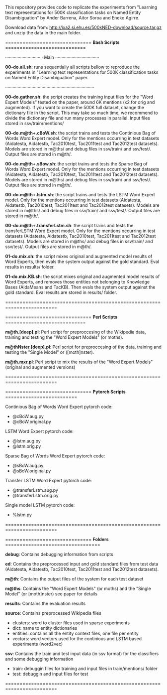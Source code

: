 This repository provides code to replicate the experiments from
"Learning text representations for 500K classification tasks on Named
Entity Disambiguation" by Ander Barrena, Aitor Soroa and Eneko Agirre.

Download data from:
http://ixa2.si.ehu.es/500kNED-download/source.tar.gz and unzip the
data in the main folder.

============================== **Bash Scripts** ============================

 ······························ Main ···································

 **00-do.all.sh**: runs sequentially all scripts bellow to reproduce the
 experiments in "Learning text representations for 500K classification
 tasks on Named Entity Disambiguation" paper.

 ·······································································

 **00-do.gather.sh**: the script creates the training input files for the
 "Word Expert Models" tested on the paper, around 6K mentions (x2 for
 orig and augmented). If you want to create the 500K full dataset,
 change the dictionary file in the script. This may take so much time,
 we recommend to divide the dictionary file and run many processes in
 parallel. Input files stored in ssv/train/mentions/

 **00-do.m@th+.cBoW.sh**: the script trains and tests the Continious Bag
 of Words Word Expert model. Only for the mentions occurring in test
 datasets (Aidatesta, Aidatestb, Tac2010test, Tac2011test and
 Tac2012test datasets). Models are stored in m@ths/ and debug files in
 ssv/train/ and ssv/test/. Output files are stored in m@th/.

 **00-do.m@th+.sBow.sh**: the script trains and tests the Sparse Bag of
 Words Word Expert model. Only for the mentions occurring in test
 datasets (Aidatesta, Aidatestb, Tac2010test, Tac2011test and
 Tac2012test datasets). Models are stored in m@ths/ and debug files in
 ssv/train/ and ssv/test/. Output files are stored in m@th/.

 **00-do.m@th+.lstm.sh**: the script trains and tests the LSTM Word Expert
 model. Only for the mentions occurring in test datasets (Aidatesta,
 Aidatestb, Tac2010test, Tac2011test and Tac2012test datasets). Models
 are stored in m@ths/ and debug files in ssv/train/ and
 ssv/test/. Output files are stored in m@th/.

 **00-do.m@th+.transferLstm.sh**: the script trains and tests the
 transferLSTM Word Expert model. Only for the mentions occurring in
 test datasets (Aidatesta, Aidatestb, Tac2010test, Tac2011test and
 Tac2012test datasets). Models are stored in m@ths/ and debug files in
 ssv/train/ and ssv/test/. Output files are stored in m@th/.

 **01-do.mix.sh**: the script mixes original and augmented model results
 of Word Experts, then evals the system output against the gold
 standard. Eval results in results/ folder.

 **01-do.mix.KB.sh**: the script mixes original and augmented model
 results of Word Experts, and removes those entities not belonging to
 Knowledge Bases (AidaMeans and TacKB). Then evals the system output
 against the gold standard. Eval results are stored in results/
 folder.

========================================================================


============================== **Perl Scripts** ============================

 **m@th.[deep].pl**: Perl script for preproccesing of the Wikipedia data,
 training and testing the "Word Expert Models" (or moths).

 **m@thNster.[deep].pl**: Perl script for preproccesing of the data,
 training and testing the "Single Model" or ([moth]nster).

 **m@th.mxr.pl**: Perl script to mix the results of the "Word Expert
 Models" (original and augmented versions)

========================================================================

============================== **Pytorch Scripts** =========================

 Continious Bag of Words Word Expert pytorch code:
  - @cBoW.aug.py
  - @cBoW.original.py

 LSTM Word Expert pytorch code:
  - @lstm.aug.py
  - @lstm.orig.py

 Sparse Bag of Words Word Expert pytorch code:
  - @sBoW.aug.py
  - @sBoW.original.py

 Transfer LSTM Word Expert pytorch code:
  - @transferLstm.aug.py
  - @transferLstm.orig.py

 Single model LSTM pytorch code:
  - %lstm.py

========================================================================

============================== **Folders** =================================

 **debug**: Contains debugging information from scripts

 **ed**: Contains the preprocessed input and gold standard files from test
 data (Aidatesta, Aidatestb, Tac2010test, Tac2011test and Tac2012test
 datasets).

 **m@th**: Contains the output files of the system for each test dataset

 **m@ths**: Contains the "Word Expert Models" (or moths) and the "Single
 Model" (or [moth]nster) see paper for details

 **results**: Contains the evaluation results

 **source**: Contains preprocessed Wikipedia files
  - clusters: word to cluster files used in sparse experiments
  - dict: name to entity dictionaries
  - entities: contains all the entity context files, one file per
    entity
  - vectors: word vectors used for the continious and LSTM based
    experiments (word2vec)

 **ssv**: Contains the train and test input data (in ssv format) for
 the classifiers and some debugging information

  - train: debuggin files for training and input files in
    train/mentions/ folder
  - test: debuggin and input files for test

========================================================================
